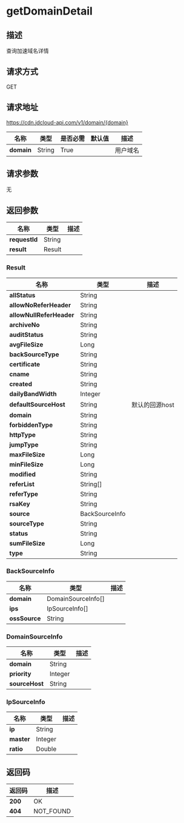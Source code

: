 # getDomainDetail


## 描述
查询加速域名详情

## 请求方式
GET

## 请求地址
https://cdn.jdcloud-api.com/v1/domain/{domain}

|名称|类型|是否必需|默认值|描述|
|---|---|---|---|---|
|**domain**|String|True| |用户域名|

## 请求参数
无


## 返回参数
|名称|类型|描述|
|---|---|---|
|**requestId**|String| |
|**result**|Result| |

### Result
|名称|类型|描述|
|---|---|---|
|**allStatus**|String| |
|**allowNoReferHeader**|String| |
|**allowNullReferHeader**|String| |
|**archiveNo**|String| |
|**auditStatus**|String| |
|**avgFileSize**|Long| |
|**backSourceType**|String| |
|**certificate**|String| |
|**cname**|String| |
|**created**|String| |
|**dailyBandWidth**|Integer| |
|**defaultSourceHost**|String|默认的回源host|
|**domain**|String| |
|**forbiddenType**|String| |
|**httpType**|String| |
|**jumpType**|String| |
|**maxFileSize**|Long| |
|**minFileSize**|Long| |
|**modified**|String| |
|**referList**|String[]| |
|**referType**|String| |
|**rsaKey**|String| |
|**source**|BackSourceInfo| |
|**sourceType**|String| |
|**status**|String| |
|**sumFileSize**|Long| |
|**type**|String| |
### BackSourceInfo
|名称|类型|描述|
|---|---|---|
|**domain**|DomainSourceInfo[]| |
|**ips**|IpSourceInfo[]| |
|**ossSource**|String| |
### DomainSourceInfo
|名称|类型|描述|
|---|---|---|
|**domain**|String| |
|**priority**|Integer| |
|**sourceHost**|String| |
### IpSourceInfo
|名称|类型|描述|
|---|---|---|
|**ip**|String| |
|**master**|Integer| |
|**ratio**|Double| |

## 返回码
|返回码|描述|
|---|---|
|**200**|OK|
|**404**|NOT_FOUND|
